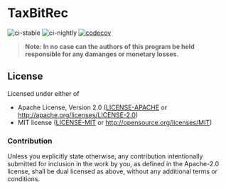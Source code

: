 # TaxBitRec

![ci-stable](https://github.com/winksaville/taxbitrec/actions/workflows/ci-stable.yml/badge.svg)
![ci-nightly](https://github.com/winksaville/taxbitrec/actions/workflows/ci-nightly.yml/badge.svg)
[![codecov](https://codecov.io/gh/winksaville/taxbitrec/branch/main/graph/badge.svg?token=cowZtK1KK1)](https://codecov.io/gh/winksaville/taxbitrec)

> **Note: In no case can the authors of this program be held responsible
> for any damanges or monetary losses.**

## License

Licensed under either of

- Apache License, Version 2.0 ([LICENSE-APACHE](LICENSE-APACHE) or http://apache.org/licenses/LICENSE-2.0)
- MIT license ([LICENSE-MIT](LICENSE-MIT) or http://opensource.org/licenses/MIT)

### Contribution

Unless you explicitly state otherwise, any contribution intentionally submitted
for inclusion in the work by you, as defined in the Apache-2.0 license, shall
be dual licensed as above, without any additional terms or conditions.
